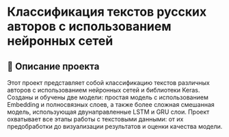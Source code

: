 # Классификация текстов русских авторов с использованием нейронных сетей
## 📝 Описание проекта
Этот проект представляет собой классификацию текстов различных авторов с использованием нейронных сетей и библиотеки Keras. Cозданы и обучены две модели: простая модель с использованием Embedding и полносвязных слоев, а также более сложная смешанная модель, использующая двунаправленные LSTM и GRU слои. Проект охватывает все этапы работы с текстовыми данными: от их предобработки до визуализации результатов и оценки качества модели.

